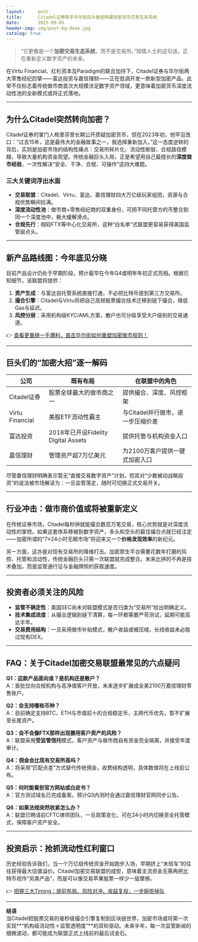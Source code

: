 ```yaml
---
layout:     post
title:      Citadel证券联手华尔街巨头秘密构建加密货币交易生态系统
date:       2025-09-05
header-img: img/post-bg-desk.jpg
catalog: true
---
```


> “它更像是一个**加密交易生态系统**，而不是交易所。”知情人士的这句话，正在重新定义数字资产的未来。

在Virtu Financial、红杉资本及Paradigm的联合加持下，Citadel证券与华尔街两大零售经纪巨擘——富达投资与嘉信理财——正在低调开发一款新型加密产品。此举不仅标志着传统做市商首次大规模涉足数字资产领域，更意味着加密货币深度流动性池的全新模式或将正式落地。

---

## 为什么Citadel突然转向加密？

Citadel证券的掌门人格里芬曾长期公开质疑加密货币，但在2023年初，他罕见改口：“过去15年，这是最伟大的金融故事之一，我选择重新加入。”这一态度逆转的背后，实则是加密市场的结构性痛点：交易所碎片化、流动性断层、合规路径模糊，导致大量机构资金观望。传统金融巨头入局，正是希望用自己最擅长的**深度做市经验**，一次性解决“安全、干净、合规、可操作”这四大难题。

### 三大关键词浮出水面

- **交易联盟**：Citadel、Virtu、富达、嘉信理财四大万亿级玩家组团，资源与合规优势瞬间拉满。  
- **深度流动性池**：做市商+零售经纪商的双重身份，可把不同托管方的币整合到同一个深度池中，极大缓解滑点。  
- **合规先行**：相较FTX等中心化交易所，这种“白名单”式联盟更容易获得美国监管层点头。

---

## 新产品路线图：今年底见分晓

目前产品设计仍处于早期阶段，预计最早在今年Q4或明年年初正式亮相。根据已知细节，该联盟将提供：

1. **资产生成**：与富达自托管系统直接打通，不必把比特币提到第三方交易所。  
2. **撮合引擎**：Citadel与Virtu将把自己高频股票撮合技术迁移到链下撮合，降低Gas与延迟。  
3. **风控分层**：采用机构级KYC/AML方案，散户也可分级享受大户级别的交易通道。  

👉 [查看更重磅一手爆料，直击华尔街如何重塑加密做市规则！](https://okxdog.com/)

---

## 巨头们的“加密大招”逐一解码

| 公司 | 既有布局 | 在联盟中的角色 |
|------|----------|----------------|
| Citadel证券 | 股票全球最大的做市商之一 | 提供撮合、深度、风控框架 |
| Virtu Financial | 美股ETF流动性霸主 | 与Citadel并行做市，进一步压缩价差 |
| 富达投资 | 2018年已开设Fidelity Digital Assets | 提供托管与机构资金入口 |
| 嘉信理财 | 管理资产超7万亿美元 | 为2100万客户提供一键式加密入口 |

尽管嘉信理财明确表示暂无“直接交易数字资产”计划，但其对“少数被动战略投资”的说法被市场解读为：一旦监管落定，随时可切换正式交易开关。

---

## 行业冲击：做市商价值或将被重新定义

在传统证券市场，Citadel每秒钟就能撮合数百万笔交易，核心优势就是对深度流动性的掌控。如果这套体系移植到数字资产，多头和空头的最佳撮合点就已经注定——加密所谓的“7×24小时无眠市场”将迎来又一个**价格发现效率**的新纪元。

另一方面，这亦是对现有交易所的降维打击。加密原生平台需要花数年打磨的风控、托管和流动性，传统金融巨头只需一次联盟就完成整合。未来比拼的不再是技术叠加，而是监管通行证与金融牌照的获取速度。

---

## 投资者必须关注的风险

- **监管不确定性**：美国SEC尚未对联盟模式是否归类为“交易所”给出明确定义。  
- **技术集成进度**：从撮合逻辑到链下清算，每一环都需要严苛测试，延期可能高达半年。  
- **交易费用结构**：一旦采用做市补贴模式，散户收益或被压缩，长线收益未必胜过现有DEX。

---

## FAQ：关于Citadel加密交易联盟最常见的六点疑问

**Q1：这款产品面向谁？是机构还是散户？**  
A：首批仅向合规机构与高净值客户开放，未来逐步扩展成全美2100万嘉信理财零售账户。

**Q2：会支持哪些币种？**  
A：目前确定支持BTC、ETH与市值前十的合规稳定币，主网代币优先，暂不扩展至长尾资产。

**Q3：会不会像FTX那样出现挪用客户资产的风险？**  
A：联盟采用**受监管信托**模式，客户资产与做市商自有资金完全隔离，并接受年度审计。

**Q4：佣金会比现有交易所高吗？**  
A：将采用“匹配点差”方式替代传统佣金，收费结构透明，具体数值将在上线前公布。

**Q5：何时能看到官方网站或白皮书？**  
A：官方测试域名已完成备案，预计Q3内测时会通过嘉信理财官网同步公告。

**Q6：如果法规突然收紧怎么办？**  
A：联盟已聘请前CFTC律师团队，一旦政策变化，可在24小时内切换至全托管模式，保障客户资产安全。

---

## 投资启示：抢抓流动性红利窗口

历史经验告诉我们，当一个万亿级传统资金开始跑步入场，早期挤上“末班车”的往往获得最大估值溢价。Citadel加密交易联盟的成型，意味着主流资金无需再把比特币视作“另类产品”，而是可以像交易苹果股票一样少一层摩擦。

👉 [把握三大Timing：提前布局、风险对冲、收益复投，一步婉拒掉队](https://okxdog.com/)

---

**结语**  
当Citadel把股票交易的毫秒级撮合引擎复制到区块链世界，加密市场或将第一次实现**“机构级流动性＋监管透明度”**的双轮驱动。未来半年，每一次监管新闻的细微波动，都可能成为联盟正式上线前的最后试金石。